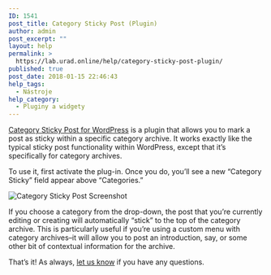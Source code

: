 ```yaml
---
ID: 1541
post_title: Category Sticky Post (Plugin)
author: admin
post_excerpt: ""
layout: help
permalink: >
  https://lab.urad.online/help/category-sticky-post-plugin/
published: true
post_date: 2018-01-15 22:46:43
help_tags:
  - Nástroje
help_category:
  - Pluginy a widgety
---
```

<div class="entry-content">

<a title="Category Sticky Post" href="http://wordpress.org/extend/plugins/category-sticky-post/">Category Sticky Post for WordPress</a> is a plugin that allows you to mark a post as sticky within a specific category archive. It works exactly like the typical sticky post functionality within WordPress, except that it’s specifically for category archives.

To use it, first activate the plug-in. Once you do, you’ll see a new “Category Sticky” field appear above “Categories.”

<img class="alignnone wp-image-37528 size-full" src="https://openlab.citytech.cuny.edu/wp-content/uploads/2016/07/CategoryStickyPost1.png" alt="Category Sticky Post Screenshot" />

If you choose a category from the drop-down, the post that you’re currently editing or creating will automatically “stick” to the top of the category archive. This is particularly useful if you’re using a custom menu with category archives–it will allow you to post an introduction, say, or some other bit of contextual information for the archive.

That’s it! As always, <a href="http://openlab@citytech.cuny.edu">let us know</a> if you have any questions.

</div>